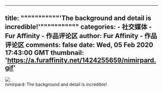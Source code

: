 
---
title: """""""""""'The background and detail is incredible!'"""""""""""
categories: 
    - 社交媒体
    - Fur Affinity - 作品评论区
author: Fur Affinity - 作品评论区
comments: false
date: Wed, 05 Feb 2020 17:43:00 GMT
thumbnail: 'https://a.furaffinity.net/1424255659/nimirpard.gif'
---

<div>   
<img src="https://a.furaffinity.net/1424255659/nimirpard.gif" referrerpolicy="no-referrer"> <br> nimirpard: The background and detail is incredible!  
</div>
            